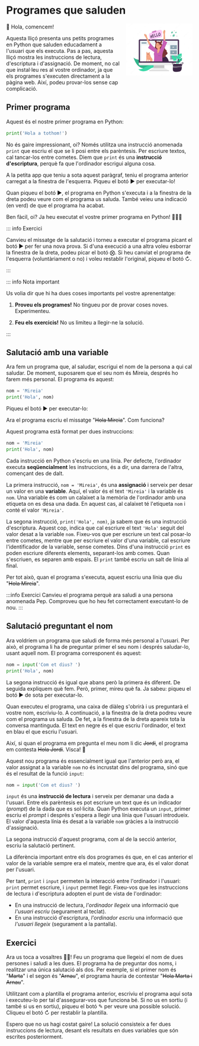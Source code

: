 # Programes que saluden

<img src='./programes-que-saluden.png' style='height: 10em; float: right; margin: 0 0 1em 1em;'/>

👋 Hola, comencem!

Aquesta lliçó presenta uns petits programes en Python que saluden educadament a l'usuari que els executa. Pas a pas, aquesta lliçó mostra les instruccions de lectura, d'escriptura i d'assignació. De moment, no cal que instal·leu res al vostre ordinador, ja que els programes s'executen directament a la pàgina web. Així, podeu provar-los sense cap complicació.


## Primer programa

Aquest és el nostre primer programa en Python:

```python
print('Hola a tothom!')
```

No és gaire impressionant, oi? Només utilitza una instrucció anomenada `print` que escriu el que se li posi entre els parèntesis. Per escriure textos, cal tancar-los entre cometes. Diem que `print` és una **instrucció d'escriptura**, perquè fa que l'ordinador escrigui alguna cosa.

A la petita app que teniu a sota aquest paràgraf, teniu el programa anterior carregat a la finestra de l'esquerra. Piqueu el botó ▶ per executar-lo!

<PyWeb :code="`print('Hola a tothom!')`" :height="200"/>

Quan piqueu el botó ▶, el programa en Python s'executa i a la finestra de la dreta podeu veure com el programa us saluda. També veieu una indicació (en verd) de que el programa ha acabat.

Ben fàcil, oi? Ja heu executat el vostre primer programa en Python! 👏👏👏

::: info Exercici

Canvieu el missatge de la salutació i torneu a executar el programa picant el botó ▶ per fer una nova prova. Si d'una execució a una altra voleu esborrar la finestra de la dreta, podeu picar el botó ⨂. Si heu canviat el programa de l'esquerra (voluntàriament o no) i voleu restablir l'original, piqueu el botó ↻.

:::

::: info Nota important

Us volia dir que hi ha dues coses importants pel vostre aprenentatge:

1. **Proveu els programes!** No tingueu por de provar coses noves. Experimenteu.

2. **Feu els exercicis!** No us limiteu a llegir-ne la solució.

:::


## Salutació amb una variable

Ara fem un programa que, al saludar, escrigui el nom de la persona a qui cal saludar. De moment, suposarem que el seu nom és Mireia, després ho farem més personal. El programa és aquest:

```python
nom = 'Mireia'
print('Hola', nom)
```

Piqueu el botó ▶ per executar-lo:

<PyWeb :code="`nom = 'Mireia'
print('Hola', nom)`"  :height="250"/>


Ara el programa escriu el missatge "~~Hola Mireia~~". Com funciona?

Aquest programa està format per dues instruccions:

```python
nom = 'Mireia'
print('Hola', nom)
```

Cada instrucció en Python s'escriu en una línia. Per defecte, l'ordinador executa **seqüencialment** les instruccions, és a dir, una darrera de l'altra, començant des de dalt.

La primera instrucció, `nom = 'Mireia'`, és una **assignació** i serveix per desar un valor en una **variable**. Aquí, el valor és el text `'Mireia'` i la variable és `nom`. Una variable és com un calaixet a la memòria de l'ordinador amb una etiqueta on es desa una dada. En aquest cas, al calaixet té l'etiqueta `nom` i conté el valor `'Mireia'`.

La segona instrucció, `print('Hola', nom)`, ja sabem que és una instrucció d'escriptura. Aquest cop, indica que cal escriure el text `'Hola'` seguit del valor desat a la variable `nom`. Fixeu-vos que per escriure un text cal posar-lo entre cometes, mentre que per escriure el valor d'una variable, cal escriure l'identificador de la variable, sense cometes. Dins d'una instrucció `print` es poden escriure diferents elements, separant-los amb comes. Quan s'escriuen, es separen amb espais. El `print` també escriu un salt de línia al final.

Per tot això, quan el programa s'executa, aquest escriu una línia que diu "~~Hola Mireia~~".

:::info Exercici
Canvieu el programa perquè ara saludi a una persona anomenada Pep. Comproveu que ho heu fet correctament executant-lo de nou.
:::


## Salutació preguntant el nom

Ara voldríem un programa que saludi de forma més personal a l'usuari. Per això, el programa li ha de preguntar primer el seu nom i després saludar-lo, usant aquell nom. El programa corresponent és aquest:

```python
nom = input('Com et dius? ')
print('Hola', nom)
```

La segona instrucció és igual que abans però la primera és diferent. De seguida expliquem què fem. Però, primer, mireu què fa. Ja sabeu: piqueu el botó ▶ de sota per executar-lo.

<PyWeb :code="`nom = input('Com et dius? ')
print('Hola', nom)`"  :height="250"/>


Quan executeu el programa, una caixa de diàleg s'obrirà i us preguntarà el vostre nom, escriviu-lo. A continuació, a la finestra de la dreta podreu veure com el programa us saluda. De fet, a la finestra de la dreta apareix tota la conversa mantinguda. El text en negre és el que escriu l'ordinador, el text en blau el que escriu l'usuari.

Així, si quan el programa em pregunta el meu nom li dic ~~Jordi~~, el programa em contesta ~~Hola Jordi~~. Visca! 🥳

Aquest nou programa és essencialment igual que l'anterior però ara, el valor assignat a la variable `nom` no és incrustat dins del programa, sinó que és el resultat de la funció `input`:

```python
nom = input('Com et dius? ')
```

`input` és una **instrucció de lectura** i serveix per demanar una dada a l'usuari. Entre els parèntesis es pot escriure un text que és un indicador (*prompt*) de la dada que es sol·licita. Quan Python executa un `input`, primer escriu el *prompt* i després s'espera a llegir una línia que l'usuari introdueix. El valor d'aquesta línia és desat a la variable `nom` gràcies a la instrucció d'assignació.

La segona instrucció d'aquest programa, com al de la secció anterior, escriu la salutació pertinent.

La diferència important entre els dos programes és que, en el cas anterior el valor de la variable sempre era el mateix, mentre que ara, és el valor donat per l'usuari.

Per tant, `print` i `input` permeten la interacció entre l'ordinador i l'usuari: `print` permet escriure, i `input` permet llegir. Fixeu-vos que les instruccions de lectura i d'escriptura adopten el punt de vista de l'ordinador:

- En una instrucció de lectura, *l'ordinador llegeix* una informació que *l'usuari escriu* (segurament al teclat).
- En una instrucció d'escriptura, *l'ordinador escriu* una informació que *l'usuari llegeix* (segurament a la pantalla).


## Exercici

Ara us toca a vosaltres 👩‍💻! Feu un programa que llegeixi el nom de dues persones i saludi a les dues. El programa ha de preguntar dos noms, i realitzar una única salutació als dos. Per exemple, si el primer nom és "~~Marta~~" i el segon és "~~Arnau~~", el programa hauria de contestar "~~Hola Marta i Arnau~~".

Utilitzant com a plantilla el programa anterior, escriviu el programa aquí sota i executeu-lo per tal d'assegurar-vos que funciona bé. Si no us en sortiu (i també si us en sortiu), piqueu el botó ✎ per veure una possible solució. Cliqueu el botó ↻ per restablir la plantilla.


<PyWeb
:code="`nom = input('Com et dius? ')
print('Hola', nom)`
"
:sol="`nom1 = input('Primer nom? ')
nom2 = input('Segona nom? ')
print('Hola', nom1, 'i', nom2)`
"
:height="250"
/>


Espero que no us hagi costat gaire! La solució consisteix a fer dues instruccions de lectura, desant els resultats en dues variables que són escrites posteriorment.




<Autors autors="jpetit"/>